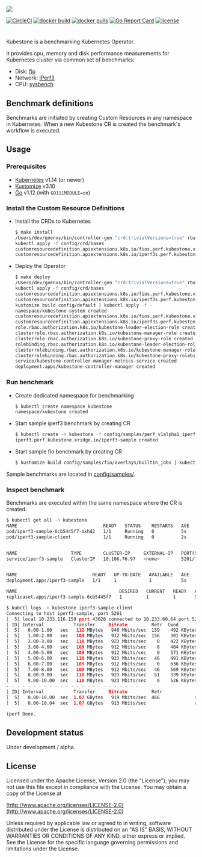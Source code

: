 ![](https://raw.githubusercontent.com/xridge/kubestone/master/images/kubestone-logo.png)


[![CircleCI](https://circleci.com/gh/xridge/kubestone/tree/master.svg?style=shield)](https://circleci.com/gh/xridge/kubestone/tree/master)
[![docker build](https://img.shields.io/docker/cloud/build/xridge/kubestone.svg)](https://hub.docker.com/r/xridge/kubestone)
[![docker pulls](https://img.shields.io/docker/pulls/xridge/kubestone.svg)](https://hub.docker.com/r/xridge/kubestone)
[![Go Report Card](https://goreportcard.com/badge/github.com/xridge/kubestone)](https://goreportcard.com/report/github.com/xridge/kubestone)
[![license](https://img.shields.io/badge/License-Apache%202.0-blue.svg)](https://www.apache.org/licenses/LICENSE-2.0)

#
Kubestone is a benchmarking Kubernetes Operator.

It provides cpu, memory and disk performance measurements
for Kubernetes cluster via common set of benchmarks:
* Disk: [fio](https://fio.readthedocs.io)
* Network: [IPerf3](https://iperf.fr)
* CPU: [sysbench](https://wiki.gentoo.org/wiki/Sysbench)

## Benchmark definitions
Benchmarks are initiated by creating Custom Resources in
any namespace in Kubernetes. When a new Kubestone CR is created
the benchmark's workflow is executed.

## Usage
### Prerequisites
* [Kubernetes](https://kubernetes.io) v1.14 (or newer)
* [Kustomize](https://kustomize.io) v3.10
* [Go](https://golang.org) v1.12 (with `GO111MODULE=on`)


### Install the Custom Resource Definitions
* Install the CRDs to Kubernetes
  ```bash
  $ make install
  /Users/dev/goenvs/bin/controller-gen "crd:trivialVersions=true" rbac:roleName=manager-role webhook paths="./..." output:crd:artifacts:config=config/crd/bases
  kubectl apply -f config/crd/bases
  customresourcedefinition.apiextensions.k8s.io/fios.perf.kubestone.xridge.io configured
  customresourcedefinition.apiextensions.k8s.io/iperf3s.perf.kubestone.xridge.io configured
  ```
* Deploy the Operator
  ```bash
  $ make deploy
  /Users/dev/goenvs/bin/controller-gen "crd:trivialVersions=true" rbac:roleName=manager-role webhook paths="./..." output:crd:artifacts:config=config/crd/bases
  kubectl apply -f config/crd/bases
  customresourcedefinition.apiextensions.k8s.io/fios.perf.kubestone.xridge.io created
  customresourcedefinition.apiextensions.k8s.io/iperf3s.perf.kubestone.xridge.io created
  kustomize build config/default | kubectl apply -f -
  namespace/kubestone-system created
  customresourcedefinition.apiextensions.k8s.io/fios.perf.kubestone.xridge.io configured
  customresourcedefinition.apiextensions.k8s.io/iperf3s.perf.kubestone.xridge.io configured
  role.rbac.authorization.k8s.io/kubestone-leader-election-role created
  clusterrole.rbac.authorization.k8s.io/kubestone-manager-role created
  clusterrole.rbac.authorization.k8s.io/kubestone-proxy-role created
  rolebinding.rbac.authorization.k8s.io/kubestone-leader-election-rolebinding created
  clusterrolebinding.rbac.authorization.k8s.io/kubestone-manager-rolebinding created
  clusterrolebinding.rbac.authorization.k8s.io/kubestone-proxy-rolebinding created
  service/kubestone-controller-manager-metrics-service created
  deployment.apps/kubestone-controller-manager created
  ```

### Run benchmark
* Create dedicated namespace for benchmarking
  ```bash
  $ kubectl create namespace kubestone
  namespace/kubestone created
  ```
* Start sample iperf3 benchmark by creating CR
  ```bash
  $ kubectl create -n kubestone -f config/samples/perf_v1alpha1_iperf3.yaml
  iperf3.perf.kubestone.xridge.io/iperf3-sample created
  ```
* Start sample fio benchmark by creating CR
  ```bash
  $ kustomize build config/samples/fio/overlays/builtin_jobs | kubectl create -n kubestone -f -
  ```

Sample benchmarks are located in [config/samples/](config/samples).

### Inspect benchmark
Benchmarks are executed within the same namespace where the CR is created.
```bash
$ kubectl get all -n kubestone
NAME                                READY   STATUS    RESTARTS   AGE
pod/iperf3-sample-6cb5445f7-mxhd2   1/1     Running   0          5s
pod/iperf3-sample-client            1/1     Running   0          2s


NAME                    TYPE        CLUSTER-IP     EXTERNAL-IP   PORT(S)    AGE
service/iperf3-sample   ClusterIP   10.106.76.97   <none>        5201/TCP   5s


NAME                            READY   UP-TO-DATE   AVAILABLE   AGE
deployment.apps/iperf3-sample   1/1     1            1           5s

NAME                                      DESIRED   CURRENT   READY   AGE
replicaset.apps/iperf3-sample-6cb5445f7   1         1         1       5s

$ kubctl logs -n kubestone iperf3-sample-client
Connecting to host iperf3-sample, port 5201
[  5] local 10.233.116.159 port 43028 connected to 10.233.60.64 port 5201
[ ID] Interval           Transfer     Bitrate         Retr  Cwnd
[  5]   0.00-1.00   sec   112 MBytes   940 Mbits/sec  159    492 KBytes
[  5]   1.00-2.00   sec   109 MBytes   912 Mbits/sec  156    301 KBytes
[  5]   2.00-3.00   sec   110 MBytes   923 Mbits/sec    0    422 KBytes
[  5]   3.00-4.00   sec   109 MBytes   912 Mbits/sec    8    404 KBytes
[  5]   4.00-5.00   sec   109 MBytes   912 Mbits/sec    0    571 KBytes
[  5]   5.00-6.00   sec   110 MBytes   923 Mbits/sec   46    491 KBytes
[  5]   6.00-7.00   sec   109 MBytes   912 Mbits/sec    0    636 KBytes
[  5]   7.00-8.00   sec   109 MBytes   912 Mbits/sec   46    569 KBytes
[  5]   8.00-9.00   sec   110 MBytes   923 Mbits/sec   51    339 KBytes
[  5]   9.00-10.00  sec   110 MBytes   923 Mbits/sec    0    526 KBytes
- - - - - - - - - - - - - - - - - - - - - - - - -
[ ID] Interval           Transfer     Bitrate         Retr
[  5]   0.00-10.00  sec  1.07 GBytes   919 Mbits/sec  466             sender
[  5]   0.00-10.04  sec  1.07 GBytes   913 Mbits/sec                  receiver

iperf Done.
```


## Development status
Under development / alpha.


## License
Licensed under the Apache License, Version 2.0 (the "License");
you may not use this file except in compliance with the License.
You may obtain a copy of the License at

[http://www.apache.org/licenses/LICENSE-2.0](http://www.apache.org/licenses/LICENSE-2.0)

Unless required by applicable law or agreed to in writing, software
distributed under the License is distributed on an "AS IS" BASIS,
WITHOUT WARRANTIES OR CONDITIONS OF ANY KIND, either express or implied.
See the License for the specific language governing permissions and
limitations under the License.
